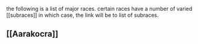 the following is a list of major races. certain races have a number of varied [[subraces]]  in which case, the link will be to list of subraces.

## [[Aarakocra]]